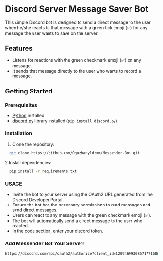 # Discord Server Message Saver Bot

This simple Discord bot is designed to send a direct message to the user when he/she reacts to that message with a green tick emoji (✅) for any message the user wants to save on the server.

## Features

- Listens for reactions with the green checkmark emoji (✅) on any message.
- It sends that message directly to the user who wants to record a message.
## Getting Started

### Prerequisites

- [Python](https://www.python.org/) installed
- [discord.py](https://discordpy.readthedocs.io/) library installed (`pip install discord.py`)

### Installation

1. Clone the repository:

 ```bash
   git clone https://github.com/Oguzhanyldrmm/Messender-Bot.git
 ```
2.Install dependencies:
 ```bash
   pip install -r requirements.txt

```

### USAGE
- Invite the bot to your server using the OAuth2 URL generated from the Discord Developer Portal.
- Ensure the bot has the necessary permissions to read messages and send direct messages.
- Users can react to any message with the green checkmark emoji (✅).
- The bot will automatically send a direct message to the user who reacted.
- In the code section, enter your discord token.

### Add Messender Bot Your Server!
```bash
https://discord.com/api/oauth2/authorize?client_id=1209469930857177168&permissions=330752&response_type=code&redirect_uri=https%3A%2F%2Fdiscordapp.com%2Foauth2%2Fauthorize%3F%26client_id%3D1209469930857177168%26scope%3Dbot&scope=messages.read+bot


